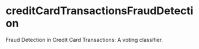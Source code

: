 # creditCardTransactionsFraudDetection
Fraud Detection in Credit Card Transactions: A voting classifier.

